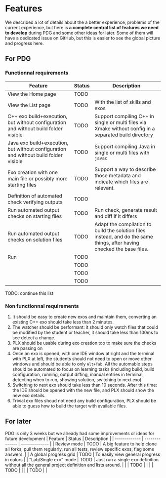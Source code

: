 # Features

We described a lot of details about the a better experience, problems of the current experience, but here is **a complete central list of features we need to develop** during PDG and some other ideas for later. Some of them will have a dedicated issue on GitHub, but this is easier to see the global picture and progress here.

## For PDG
### Functionnal requirements
| Feature | Status | Description |
| ------------- | -------------- | -------------- |
| View the Home page | TODO | |
| View the List page | TODO | With the list of skills and exos |
| C++ exo build+execution, but without configuration and without build folder visible | TODO | Support compiling C++ in single or multi files via Xmake without config in a separated build directory |
| Java exo build+execution, but without configuration and without build folder visible | TODO | Support compiling Java in single or multi files with `javac` |
| Exo creation with one main file or possibly more starting files | TODO | Support a way to describe those metadata and indicate which files are relevant. |
| Definition of automated check verifying outputs | TODO | |
| Run automated output checks on starting files | TODO | Run check, generate result and diff if it differs |
| Run automated output checks on solution files | TODO | Adapt the compilation to build the solution files instead, and do the same things, after having checked the base files. |
| Run | TODO | |
| | TODO | |
| | TODO | |
| | TODO | |

TODO: continue this list

### Non functionnal requirements
1. It should be easy to create new exos and maintain them, converting an existing C++ exo should take less than 2 minutes.
1. The watcher should be performant: it should only watch files that could be modified by the student or teacher, it should take less than 100ms to see detect a change.
1. PLX should be usable during exo creation too to make sure the checks are passing on
1. Once an exo is opened, with one IDE window at right and the terminal with PLX at left, the students should not need to open or move other windows and should be able to only `Alt+Tab`. All the automable steps should be automated to focus on learning tasks (including build, build configuration, running, output diffing, manual entries in terminal, detecting when to run, showing solution, switching to next exo).
1. Switching to next exo should take less than 10 seconds. After this time: the IDE should be opened with the new file, and PLX should show the new exo details.
1. Trivial exo files shoud not need any build configuration, PLX should be able to guess how to build the target with available files.

## For later
PDG is only 3 weeks but we already had some improvements or ideas for future development
| Feature | Status | Description |
| ------------- | -------------- | -------------- |
| Review mode | TODO | A big feature to help clone all forks, pull them regularly, run all tests, review specific exos, flag some answers. |
| A global progress grid | TODO | To easily view general progress in colors |
| "Lab/Single exo" mode | TODO | Just run a single exo definition without all the general project definition and lists around. |
| | TODO | |
| | TODO | |
| | TODO | |
